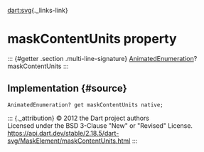 [dart:svg](../../dart-svg/dart-svg-library){._links-link}

maskContentUnits property
=========================

::: {#getter .section .multi-line-signature}
[AnimatedEnumeration](../animatedenumeration-class)? maskContentUnits
:::

Implementation {#source}
--------------

``` {.language-dart data-language="dart"}
AnimatedEnumeration? get maskContentUnits native;
```

::: {._attribution}
© 2012 the Dart project authors\
Licensed under the BSD 3-Clause \"New\" or \"Revised\" License.\
<https://api.dart.dev/stable/2.18.5/dart-svg/MaskElement/maskContentUnits.html>
:::
